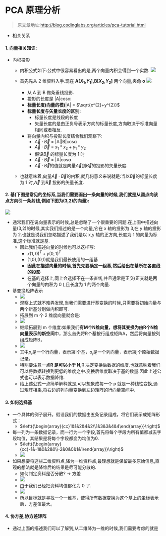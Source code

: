 # PCA 原理分析

> 原文章地址:http://blog.codinglabs.org/articles/pca-tutorial.html
- 相关关系

####  1. 向量相关知识:
- 内积投影
    - 内积公式如下:公式中很容易看出的是,两个向量内积会得到一个实数.
    ![](https://i.imgur.com/mULIIVA.png)
    
    - 首先先从 2 维资料入手.现在 **A[$X_1$,$Y_1$],B[$X_2$,$Y_2$]** 两个向量,夹角 **α**
    ![](https://i.imgur.com/NgBB1HD.png)
        - 从 A 到 B 做条垂线投影.
        - 投影的长度是 |A|cosα
        - **标量长度(向量的模)**|A| = $\sqrt{x^{2}+y^{2}}$
        - **标量长度与矢量长度的区别:**
            - 标量长度是线段的长度
            - 矢量长度的是由正负号表示方向的标量长度,方向取决于标准向量相同或者相反.
        - 将向量内积与投影长度结合我们观察下:
            - $\vec{A} \cdot \vec{B}$ = |A||B|cosα
            - $\vec{A} \cdot \vec{B}$ = $x_1*x_2+y_1*y_2$
            - 假设$\vec B$ 的标量长度为 1 时 
            - $\vec{A} \cdot \vec{B}$ = |A|cosα
            - $\vec{A} \cdot \vec{B}$的值就是向量$\vec A$到$\vec B$的投影的矢量长度.
    - 也就意味着,向量$\vec{A} \cdot \vec{B}$的内积,就几何意义来说就是:当以$\vec{B}$的标量长度为 1 时,$\vec A$ 到$\vec B$ 投影的矢量长度.


#### 2. 基(下图是常见的坐标系,当我们需要画出一条向量的时候,我们就是从圆点向该点方向引一条射线,例如下图为(3,2)的向量):
![](https://i.imgur.com/KNhD3Hc.png)
- 通常我们在说向量表示的时候,总是忽略了一个很重要的问题.在上图中描述向量(3,2)的时候,其实我们描述的是一个向量,它在 x 轴的投影为 3,在 y 轴的投影为 2.也就是说我们忽略描述了我们是以 x,y 轴的正方向,长度为 1 的向量为标准,这个标准就是基.
    - 因此我们描述向量的时候也可以这样写:
        - $x (1,0)^T + y (0,1)^T$ 
        - (1,0),(0,1)就是我们最长使用的一组基
        - **因此在描述向量的时候,首先先要确定一组基,然后给出在基所在各直线的投影**
        - 在基的选择上,同上会选择不在一条直线,并且通常是正交(正交就是两个向量的内积为 0 ),且长度为 1 的两个向量.
- 基变换矩阵表示
    - ![](https://i.imgur.com/1ZNB0qd.png)
    - 观察上式就不难弄发现,当我们需要进行基变换的时候,只需要将初始向量与两个新基分别做内积即可.
    - 拓展到 m 个 2 维度向量就会是:
    - ![](https://i.imgur.com/lUnj6hn.png)
    - 继续拓展到 m 个维度:如果我们**有M个N维向量，想将其变换为由R个N维向量表示的新空间**中，那么首先将R个基按行组成矩阵A，然后将向量按列组成矩阵B，
    - ![](https://i.imgur.com/49x6pyN.png)
    - 其中$p_i$是一个行向量，表示第i个基，$a_j$是一个列向量，表示第j个原始数据记录。
    - 特别要注意一点**R 是可以小于 N**,R 决定变换后数据的维度.也就意味着我们可以将数据转换到更低的维度之中.变换后维度取决于基的数量.因此上述公式也可以表示数据降维.
    - 给上述公式一点简单解释就是,可以想象成每一个 p 就是一种线性变换,通过矩阵相乘,将右边的列向量变换到左边矩阵的行向量空间中.

#### 3. 如何选择基
- 一个具体的例子展开。假设我们的数据由五条记录组成，将它们表示成矩阵形式：
    - $\left({\begin{array}{cc}1&1&2&4&2\\1&3&3&4&4\end{array}}\right)$
- 每一列为一条数据记录，而一行为一个字段,首先将每个字段内所有值都减去字段均值，其结果是将每个字段都变为均值为0.
    - $\left({\begin{array}{cc}-1&-1&0&2&0\\-2&0&0&1&1\end{array}}\right)$
    - ![](https://i.imgur.com/rFAD9yk.png)
- 如果想要将这些二维资料点,降为一维资料点,最理想就是保留最多原始信息,直观的想法就是降维后的结果是尽可能分散的.
    - 如何判定资料是否分散? -> 方差
    - ![](https://i.imgur.com/ff2Y93T.png)
    - 由于我们已经把资料均值都化为 0 了.
    - ![](https://i.imgur.com/PQkqIH6.png)
    - 所以目标就是寻找一个一维基，使得所有数据变换为这个基上的坐标表示后，方差值最大。

####  4. 协方差,协方差矩阵
- 通过上面的描述我们可以了解到,从二维降为一维的时候,我们需要考虑的就是